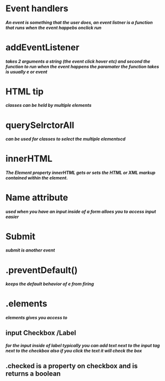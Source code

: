 # Event handlers

##### An event is something that the user does, an event listner is a function that runs when the event happebs onclick run

# addEventListener 
##### takes 2 arguments a string (the event click hover etc) and second the function to run when the event happens the paramater the function takes is usually e or event

# HTML tip
##### classes can  be held by multiple elements

# querySelrctorAll
##### can be used for classes to select the multiple elementscd 

# innerHTML

##### The Element property innerHTML gets or sets the HTML or XML markup contained within the element.

# Name attribute
##### used when you have an input inside of a form alloes you to access input easier

# Submit 
##### submit is another event

# .preventDefault()

##### keeps the default behavior of e from firing

# .elements

##### elements gives you access to

## input Checkbox /Label
##### for the input inside of label typically you can add text next to the input tag next to the checkbox also if you click the text it will check the box

## .checked is a property on checkbox and is returns a boolean

